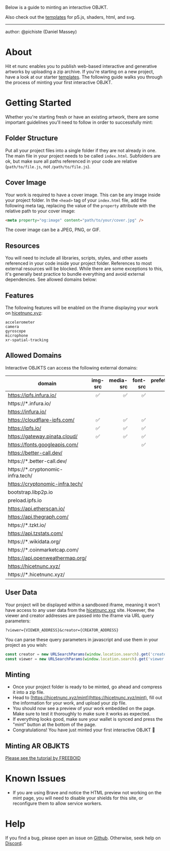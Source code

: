 Below is a guide to minting an interactive OBJKT.

Also check out the [templates](https://github.com/hicetnunc2000/hicetnunc/tree/develop/templates) for p5.js, shaders, html, and svg.


***

author: @pichiste (Daniel Massey)

# About

Hit et nunc enables you to publish web-based interactive and generative artworks by uploading a zip archive. If you're starting on a new project, have a look at our starter [templates](https://github.com/hicetnunc2000/hicetnunc/tree/main/templates). The following guide walks you through the process of minting your first interactive OBJKT.

# Getting Started

Whether you're starting fresh or have an existing artwork, there are some important guidelines you'll need to follow in order to successfully mint:

## Folder Structure

Put all your project files into a single folder if they are not already in one. The main file in your project needs to be called `index.html`. Subfolders are ok, but make sure all paths referenced in your code are relative (`path/to/file.js`, not `/path/to/file.js`).

## Cover Image

Your work is required to have a cover image. This can be any image inside your project folder. In the `<head>` tag of your `index.html` file, add the following meta tag, replacing the value of the `property` attribute with the relative path to your cover image:

```html
<meta property="og:image" content="path/to/your/cover.jpg" />
```

The cover image can be a JPEG, PNG, or GIF.

## Resources

You will need to include all libraries, scripts, styles, and other assets referenced in your code inside your project folder. References to most external resources will  be blocked. While there are some exceptions to this, it's generally best practice to bundle everything and avoid external dependencies. See allowed domains below:

## Features

The following features will be enabled on the iframe displaying your work on [hicetnunc.xyz](https://www.hicetnunc.xyz):
```
accelerometer
camera
gyroscope
microphone
xr-spatial-tracking
```

## Allowed Domains
Interactive OBJKTS can access the following external domains:

| domain        | img-src | media-src | font-src | prefetch-src | connect-src |
| ------------- |:-------------:| -----:| -----:| -----:| -----:|
| https://ipfs.infura.io/ | ✅ | ✅ | ✅ | ✅ |
| https://*.infura.io/ | | | | ✅ |
| https://infura.io/ | | | | ✅ |
| https://cloudflare-ipfs.com/ | ✅ | ✅ | ✅ | ✅ |
| https://ipfs.io/ | ✅ | ✅ | ✅ | ✅ |
| https://gateway.pinata.cloud/ | ✅ | ✅ | ✅ | ✅ |
| https://fonts.googleapis.com/ | | | ✅ | ✅ |
| https://better-call.dev/ | | | | | ✅ |
| https://*.better-call.dev/ | | | | | ✅ |
| https://*.cryptonomic-infra.tech/ | | | | | ✅ |
| https://cryptonomic-infra.tech/ | | | | | ✅ |
| bootstrap.libp2p.io | | | | | ✅ |
| preload.ipfs.io | | | | | ✅ |
| https://api.etherscan.io/ | | | | | ✅ |
| https://api.thegraph.com/ | | | | | ✅ |
| https://*.tzkt.io/ | | | | | ✅ |
| https://api.tzstats.com/ | | | | | ✅ |
| https://*.wikidata.org/ | | | | | ✅ |
| https://*.coinmarketcap.com/ | | | | | ✅ |
| https://api.openweathermap.org/ | | | | | ✅ |
| https://hicetnunc.xyz/ | | | | | ✅ |
| https://*.hicetnunc.xyz/ | | | | | ✅ |

## User Data

Your project will be displayed within a sandboxed iframe, meaning it won't have access to any user data from the [hicetnunc.xyz](http://hicetnunc.xyz) site. However, the viewer and creator addresses are passed into the iframe via URL query parameters:

```
?viewer={VIEWER_ADDRESS}&creator={CREATOR_ADDRESS}
```

You can parse these query parameters in javascript and use them in your project as you wish:

```jsx
const creator = new URLSearchParams(window.location.search).get('creator')
const viewer = new URLSearchParams(window.location.search).get('viewer')
```

## Minting

- Once your project folder is ready to be minted, go ahead and compress it into a zip file.
- Head to [https://hicetnunc.xyz/mint](https://hicetnunc.xyz/mint), fill out the information for your work, and upload your zip file.
- You should now see a preview of your work embedded on the page. Make sure to test it thoroughly to make sure it works as expected.
- If everything looks good, make sure your wallet is synced and press the "mint" button at the bottom of the page.
- Congratulations! You have just minted your first interactive OBJKT 🎉

## Minting AR OBJKTS
[Please see the tutorial by FREEBOID](http://www.freeboid.com/xrobjkts-at-hen/)

# Known Issues

- If you are using Brave and notice the HTML preview not working on the mint page, you will need to disable your shields for this site, or reconfigure them to allow service workers.

# Help

If you find a bug, please open an issue on [Github](https://github.com/hicetnunc2000/hicetnunc/issues). Otherwise, seek help on [Discord](https://discord.com/invite/jKNy6PynPK).